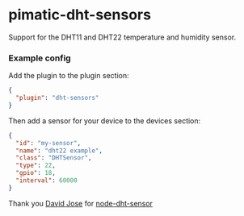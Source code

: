 pimatic-dht-sensors
================

Support for the DHT11 and DHT22 temperature and humidity sensor.

### Example config

Add the plugin to the plugin section:

```json
{ 
  "plugin": "dht-sensors"
}
```

Then add a sensor for your device to the devices section:

```json
{
  "id": "my-sensor",
  "name": "dht22 example",
  "class": "DHTSensor",
  "type": 22,
  "gpio": 18,
  "interval": 60000
}
```

Thank you <a href="https://github.com/momenso">David Jose</a> for <a href="https://github.com/momenso/node-dht-sensor">node-dht-sensor</a>